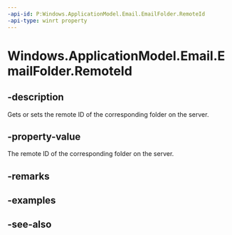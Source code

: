 ----api-id: P:Windows.ApplicationModel.Email.EmailFolder.RemoteId
-api-type: winrt property
---<!-- Property syntaxpublic string RemoteId { get;  set; }--># Windows.ApplicationModel.Email.EmailFolder.RemoteId## -descriptionGets or sets the remote ID of the corresponding folder on the server.## -property-valueThe remote ID of the corresponding folder on the server.## -remarks## -examples## -see-also